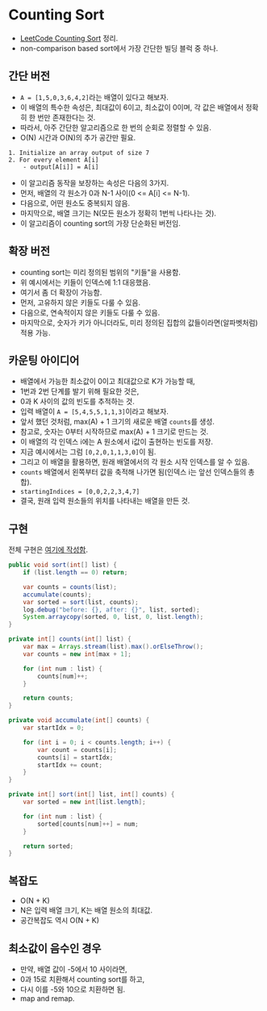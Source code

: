 # Counting Sort

- [LeetCode Counting Sort](https://leetcode.com/explore/learn/card/sorting/695/non-comparison-based-sorts/4437/) 정리.
- non-comparison based sort에서 가장 간단한 빌딩 블럭 중 하나.

## 간단 버전

- `A = [1,5,0,3,6,4,2]`라는 배열이 있다고 해보자.
- 이 배열의 특수한 속성은, 최대값이 6이고, 최소값이 0이며, 각 값은 배열에서 정확히 한 번만 존재한다는 것.
- 따라서, 아주 간단한 알고리즘으로 한 번의 순회로 정렬할 수 있음.
- O(N) 시간과 O(N)의 추가 공간만 필요.

```
1. Initialize an array output of size 7
2. For every element A[i]
    - output[A[i]] = A[i]
```

- 이 알고리즘 동작을 보장하는 속성은 다음의 3가지.
- 먼저, 배열의 각 원소가 0과 N-1 사이(0 <= A[i] <= N-1).
- 다음으로, 어떤 원소도 중복되지 않음.
- 마지막으로, 배열 크기는 N(모든 원소가 정확히 1번씩 나타나는 것).
- 이 알고리즘이 counting sort의 가장 단순화된 버전임.

## 확장 버전

- counting sort는 미리 정의된 범위의 "키들"을 사용함.
- 위 예시에서는 키들이 인덱스에 1:1 대응했음.
- 여기서 좀 더 확장이 가능함.
- 먼저, 고유하지 않은 키들도 다룰 수 있음.
- 다음으로, 연속적이지 않은 키들도 다룰 수 있음.
- 마지막으로, 숫자가 키가 아니더라도, 미리 정의된 집합의 값들이라면(알파벳처럼) 적용 가능.

## 카운팅 아이디어

- 배열에서 가능한 최소값이 0이고 최대값으로 K가 가능할 때,
- 1번과 2번 단계를 발기 위해 필요한 것은,
- 0과 K 사이의 값의 빈도를 추적하는 것.
- 입력 배열이 `A = [5,4,5,5,1,1,3]`이라고 해보자.
- 앞서 했던 것처럼, max(A) + 1 크기의 새로운 배열 `counts`를 생성.
- 참고로, 숫자는 0부터 시작하므로 max(A) + 1 크기로 만드는 것.
- 이 배열의 각 인덱스 i에는 A 원소에서 i값이 출현하는 빈도를 저장.
- 지금 예시에서는 그럼 `[0,2,0,1,1,3,0]`이 됨.
- 그리고 이 배열을 활용하면, 원래 배열에서의 각 원소 시작 인덱스를 알 수 있음.
- `counts` 배열에서 왼쪽부터 값을 축적해 나가면 됨(인덱스 i는 앞선 인덱스들의 총합).
- `startingIndices = [0,0,2,2,3,4,7]`
- 결국, 원래 입력 원소들의 위치를 나타내는 배열을 만든 것.

## 구현

전체 구현은 [여기에 작성함](https://github.com/codehumane/algorithm/commit/bbb16db13f1f254b115ccd4c9c4caf7c77bd5512).

```java
public void sort(int[] list) {
    if (list.length == 0) return;

    var counts = counts(list);
    accumulate(counts);
    var sorted = sort(list, counts);
    log.debug("before: {}, after: {}", list, sorted);
    System.arraycopy(sorted, 0, list, 0, list.length);
}

private int[] counts(int[] list) {
    var max = Arrays.stream(list).max().orElseThrow();
    var counts = new int[max + 1];

    for (int num : list) {
        counts[num]++;
    }

    return counts;
}

private void accumulate(int[] counts) {
    var startIdx = 0;

    for (int i = 0; i < counts.length; i++) {
        var count = counts[i];
        counts[i] = startIdx;
        startIdx += count;
    }
}

private int[] sort(int[] list, int[] counts) {
    var sorted = new int[list.length];

    for (int num : list) {
        sorted[counts[num]++] = num;
    }

    return sorted;
}
```

## 복잡도

- O(N + K)
- N은 입력 배열 크기, K는 배열 원소의 최대값.
- 공간복잡도 역시 O(N + K)

## 최소값이 음수인 경우

- 만약, 배열 값이 -5에서 10 사이라면,
- 0과 15로 치환해서 counting sort를 하고,
- 다시 이를 -5와 10으로 치환하면 됨.
- map and remap.
